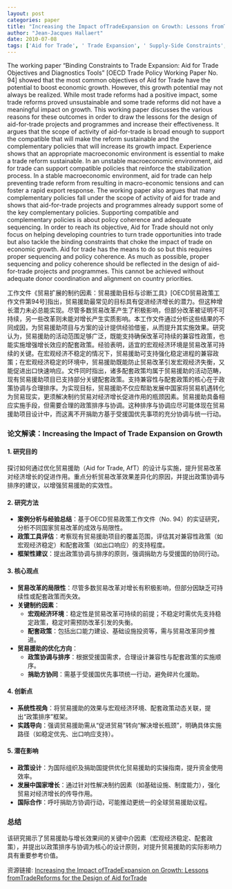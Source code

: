 ```yaml
---
layout: post
categories: paper
title: "Increasing the Impact ofTradeExpansion on Growth: Lessons fromTradeReforms for the Design of Aid forTrade"
author: "Jean-Jacques Hallaert"
date: 2010-07-08
tags: ['Aid for Trade', ' Trade Expansion', ' Supply-Side Constraints', ' Trade and Growth', ' Trade Reforms', ' Complementary Policies', ' Sequencing of Reforms', ' Aid effectiveness']
---
```


The working paper “Binding Constraints to Trade Expansion: Aid for Trade Objectives and Diagnostics Tools” [OECD Trade Policy Working Paper No. 94] showed that the most common objectives of Aid for Trade have the potential to boost economic growth. However, this growth potential may not always be realized. While most trade reforms had a positive impact, some trade reforms proved unsustainable and some trade reforms did not have a meaningful impact on growth. This working paper discusses the various reasons for these outcomes in order to draw the lessons for the design of aid-for-trade projects and programmes and increase their effectiveness. It argues that the scope of activity of aid-for-trade is broad enough to support the compatible that will make the reform sustainable and the complementary policies that will increase its growth impact. Experience shows that an appropriate macroeconomic environment is essential to make a trade reform sustainable. In an unstable macroeconomic environment, aid for trade can support compatible policies that reinforce the stabilization process. In a stable macroeconomic environment, aid for trade can help preventing trade reform from resulting in macro-economic tensions and can foster a rapid export response. The working paper also argues that many complementary policies fall under the scope of activity of aid for trade and shows that aid-for-trade projects and programmes already support some of the key complementary policies. Supporting compatible and complementary policies is about policy coherence and adequate sequencing. In order to reach its objective, Aid for Trade should not only focus on helping developing countries to turn trade opportunities into trade but also tackle the binding constraints that choke the impact of trade on economic growth. Aid for trade has the means to do so but this requires proper sequencing and policy coherence. As much as possible, proper sequencing and policy coherence should be reflected in the design of aid-for-trade projects and programmes. This cannot be achieved without adequate donor coordination and alignment on country priorities.

工作文件《贸易扩展的制约因素：贸易援助目标与诊断工具》[OECD贸易政策工作文件第94号]指出，贸易援助最常见的目标具有促进经济增长的潜力。但这种增长潜力未必总能实现。尽管多数贸易改革产生了积极影响，但部分改革被证明不可持续，另一些改革则未能对增长产生实质影响。本工作文件通过分析这些结果的不同成因，为贸易援助项目与方案的设计提供经验借鉴，从而提升其实施效果。研究认为，贸易援助的活动范围足够广泛，既能支持确保改革可持续的兼容性政策，也能实施增强增长效应的配套政策。经验表明，适宜的宏观经济环境是贸易改革可持续的关键。在宏观经济不稳定的情况下，贸易援助可支持强化稳定进程的兼容政策；在宏观经济稳定的环境中，贸易援助既能防止贸易改革引发宏观经济失衡，又能促进出口快速响应。文件同时指出，诸多配套政策均属于贸易援助的活动范畴，现有贸易援助项目已支持部分关键配套政策。支持兼容性与配套政策的核心在于政策协调与合理排序。为实现目标，贸易援助不仅应帮助发展中国家将贸易机遇转化为贸易现实，更须解决制约贸易对经济增长促进作用的瓶颈因素。贸易援助具备相应实施手段，但需要合理的政策排序与协调。这种排序与协调应尽可能体现在贸易援助项目设计中，而这离不开捐助方基于受援国优先事项的充分协调与统一行动。

### **论文解读：Increasing the Impact of Trade Expansion on Growth**  

#### **1. 研究目的**  
探讨如何通过优化贸易援助（Aid for Trade, AfT）的设计与实施，提升贸易改革对经济增长的促进作用。重点分析贸易改革效果差异化的原因，并提出政策协调与排序的建议，以增强贸易援助的实效性。  

#### **2. 研究方法**  
- **案例分析与经验总结**：基于OECD贸易政策工作文件（No. 94）的实证研究，分析不同国家贸易改革的成效与局限性。  
- **政策工具评估**：考察现有贸易援助项目的覆盖范围，评估其对兼容性政策（如宏观经济稳定）和配套政策（如出口响应）的支持程度。  
- **框架性建议**：提出政策协调与排序的原则，强调捐助方与受援国的协同行动。  

#### **3. 核心观点**  
- **贸易改革的局限性**：尽管多数贸易改革对增长有积极影响，但部分因缺乏可持续性或配套政策而失效。  
- **关键制约因素**：  
  - **宏观经济环境**：稳定性是贸易改革可持续的前提；不稳定时需优先支持稳定政策，稳定时需预防改革引发的失衡。  
  - **配套政策**：包括出口能力建设、基础设施投资等，需与贸易改革同步推进。  
- **贸易援助的优化方向**：  
  - **政策协调与排序**：根据受援国需求，合理设计兼容性与配套政策的实施顺序。  
  - **捐助方协同**：需基于受援国优先事项统一行动，避免碎片化援助。  

#### **4. 创新点**  
- **系统性视角**：将贸易援助的效果与宏观经济环境、配套政策动态关联，提出“政策排序”框架。  
- **实践导向**：强调贸易援助需从“促进贸易”转向“解决增长瓶颈”，明确具体实施路径（如稳定优先、出口响应支持）。  

#### **5. 潜在影响**  
- **政策设计**：为国际组织及捐助国提供优化贸易援助的实操指南，提升资金使用效率。  
- **发展中国家增长**：通过针对性解决制约因素（如基础设施、制度能力），强化贸易对经济增长的传导作用。  
- **国际合作**：呼吁捐助方协调行动，可能推动更统一的全球贸易援助议程。  

### **总结**  
该研究揭示了贸易援助与增长效果间的关键中介因素（宏观经济稳定、配套政策），并提出以政策排序与协调为核心的设计原则，对提升贸易援助的实际影响力具有重要参考价值。

资源链接: [Increasing the Impact ofTradeExpansion on Growth: Lessons fromTradeReforms for the Design of Aid forTrade](https://papers.ssrn.com/sol3/papers.cfm?abstract_id=1635733)

